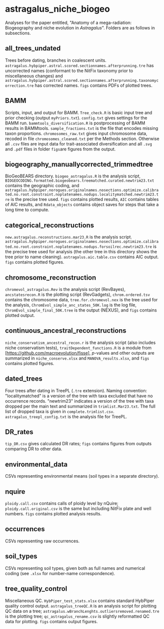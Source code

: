 # astragalus_niche_biogeo
Analyses for the paper entitled, "Anatomy of a mega-radiation: Biogeography and niche evolution in *Astragalus*". Folders are as follows in subsections.

## all_trees_undated
Trees before dating, branches in coalescent units. `astragalus.hybpiper.astral.scored.sectionnames.afterprunning.tre` has uncorrected names (conformant to the NitFix taxonomy prior to miscellaneous changes) and `astragalus.hybpiper.astral.scored.sectionnames.afterprunning.taxonomycorrection.tre` has corrected names. `figs` contains PDFs of plotted trees.

## BAMM
Scripts, input, and output for BAMM. `Tree_check.R` is basic input tree and prior checking (output `myPriors.txt`). `config.txt` gives settings for the BAMM run. `bammtools_diversification.R` is postprocessing of BAMM results in BAMMtools. `sample_fractions.txt` is the file that encodes missing taxon proportions. `chromosomes_raw.txt` gives input chromosome data, recoded in file `chromosomes_cleaned.txt` per the Methods section. Otherwise all `.csv` files are input data for trait-associated diversification and all `.svg` and `.pdf` files in folder `figs`are figures from the output.

## biogeography_manuallycorrected_trimmedtree
BioGeoBEARS directory. `biogeo_astragalus.R` is the analysis script, `BIOGEOCODING.formatted.biogeobears.treematched.curated.newtrim23.txt` contains the geographic coding, and `astragalus.hybpiper.norogues.originalnames.nosections.optimize.calibrated.no.root.constraint.noplatenames.nodups.localitymatched.newtrim23.tre` is the precise tree used. `figs` contains plotted results, `AIC` contains tables of AIC results, and `Rdata_objects` contains object saves for steps that take a long time to compute.

## categorical_reconstructions
`new.astragalus.reconstructions.mar23.R` is the analysis script. `astragalus.hybpiper.norogues.originalnames.nosections.optimize.calibrated.no.root.constraint.noplatenames.nodups.forsoilrec.newtrim23.tre` is the precise tree used for analysis (the other tree in this directory shows the tree prior to name cleaning). `astragalus.aic.table.csv` contains AIC output. `figs` contains plotted figures.

## chromosome_reconstruction
`chromevol_astragalus.Rev` is the analysis script (RevBayes), `ancstatesrecon.R` is the plotting script (RevGadgets), `chrom.ordered.tsv` contains the chromosome data, `tree.for.chromevol.nex` is the tree used for the analysis, `ChromEvol_simple_anc_states_50K.log` is the log file, `ChromEvol_simple_final_50K.tree` is the output (NEXUS), and `figs` contains plotted output.

## continuous_ancestral_reconstructions
`niche_conservatism_ancestral_recon.r` is the analysis script (also includes niche conservatism tests), `traitDependent_functions.R` is a module from [https://github.com/macroevolution/fisse], *p*-values and other outputs are summarized in `niche_conserve.xlsx` and `MANOVA_results.xlsx`, and `figs` contains plotted figures.

## dated_trees
Four trees after dating in TreePL (`.tre` extension). Naming convention: "localitymatched" is a version of the tree with taxa excluded that have no occurrence records. "newtrim23" indicates a version of the tree with taxa dropped per the main text and summarized in `trimlist.Mar23.txt`. The full list of dropped taxa is given in `complete.trimlist.csv`. `astragalus_treepl_config.txt` is the analysis file for TreePL. 

## DR_rates
`tip_DR.csv` gives calculated DR rates; `figs` contains figures from outputs comparing DR to other data.


## environmental_data
CSVs representing environmental means (soil types in a separate directory).

## nquire
`ploidy.call.csv` contains calls of ploidy level by nQuire; `ploidy.call.original.csv` is the same but including NitFix plate and well numbers. `figs` contains plotted analysis results.

## occurrences
CSVs representing raw occurrences.

## soil_types
CSVs representing soil types, given both as full names and numerical coding (see `.xlsx` for number-name correspondence).

## tree_quality_control
Miscellaneous QC. `HybPiper_test_stats.xlsx` contains standard HybPiper quality control output. `astragalus_treeQC.R` is an analysis script for plotting QC data on a tree; `astragalus.wBranchLenghts.outliersremoved.renamed.tre` is the plotting tree; `qc_astragalus_rename.csv` is slightly reformatted QC data for plotting. `figs` contains output figures.
